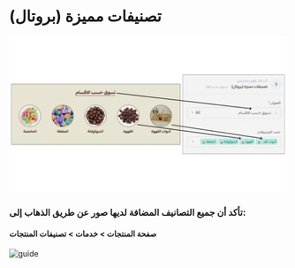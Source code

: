 
# تصنيفات مميزة (بروتال)
 
![img](/img/theme-components/categories.png)

### تأكد أن جميع التصانيف المضافة لديها صور عن طريق الذهاب إلى: 
#### صفحة المنتجات > خدمات > تصنيفات المنتجات

![guide](https://cdn.salla.sa/7Q4gwAjJZtLhUEcnkQtbUpilJMGL6HMHd0qYtu8j.jpg)
